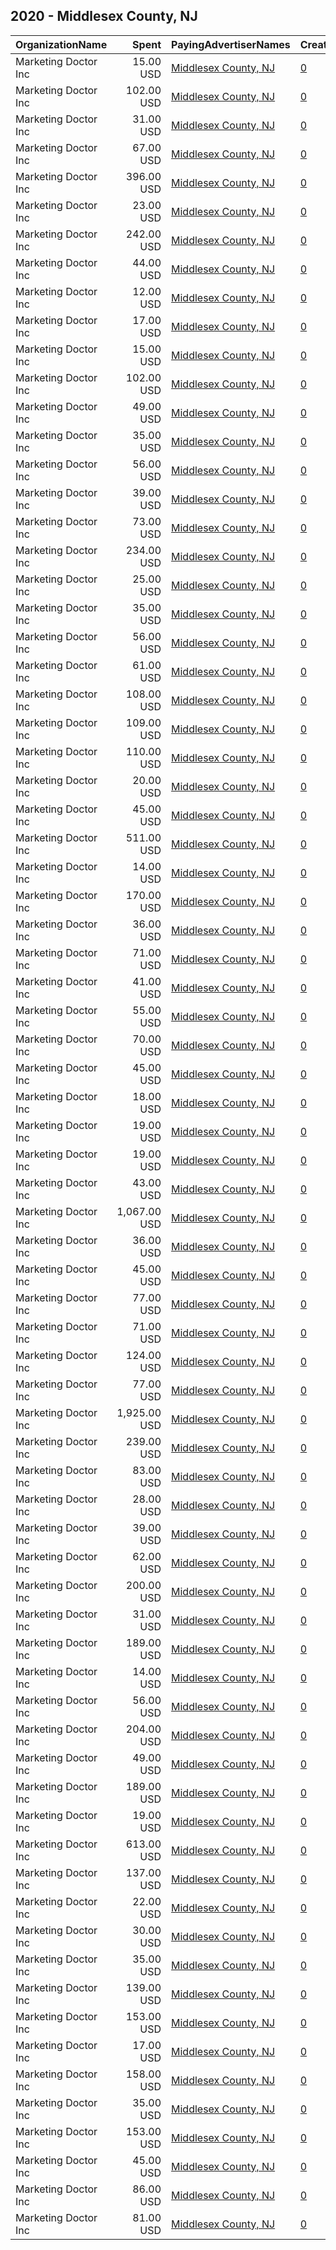## 2020 - Middlesex County, NJ 
|OrganizationName|Spent|PayingAdvertiserNames|CreativeUrls|Impressions|Genders|AgeBrackets|CountryCodes|BillingAddresses|CandidateBallotInformation|
|:---|---:|:---|:---|---:|:---|:---|:---|:---|:---|
|Marketing Doctor Inc|15.00 USD|[Middlesex County, NJ](2020/Middlesex_County,_NJ.md)|[0](https://www.snap.com/political-ads/asset/f0ab23c84498b5e97c855f830a897f09e28ee0a196800e32adc05a03603884b4?mediaType=mp4)|2,896||18+|united states|"55 Damon Rd Suite 1,Northampton,01060,US"|Vote 2020|
|Marketing Doctor Inc|102.00 USD|[Middlesex County, NJ](2020/Middlesex_County,_NJ.md)|[0](https://www.snap.com/political-ads/asset/6b7446f62b3c429a676a5506d0693c1503abfabd01237b71ec56221f17575132?mediaType=png)|18,196||18+|united states|"55 Damon Rd Suite 1,Northampton,01060,US"|Vote 2020|
|Marketing Doctor Inc|31.00 USD|[Middlesex County, NJ](2020/Middlesex_County,_NJ.md)|[0](https://www.snap.com/political-ads/asset/9acc6f3864b316fa6b12fdf63300aa3c7a25e4a751ee08506ae06efc1a9803c5?mediaType=jpg)|6,099||18+|united states|"55 Damon Rd Suite 1,Northampton,01060,US"|Vote 2020|
|Marketing Doctor Inc|67.00 USD|[Middlesex County, NJ](2020/Middlesex_County,_NJ.md)|[0](https://www.snap.com/political-ads/asset/6cca3de0ae68ba3cad00a310caf9023010fb76361f82429bde8ed001b47babc4?mediaType=mp4)|14,231||18+|united states|"55 Damon Rd Suite 1,Northampton,01060,US"|Vote 2020|
|Marketing Doctor Inc|396.00 USD|[Middlesex County, NJ](2020/Middlesex_County,_NJ.md)|[0](https://www.snap.com/political-ads/asset/939c3fcbab9dc68afa3b04dfb05f5eba6dbc96931df9c52622ae5cbe83c74dcf?mediaType=jpg)|151,285||18+|united states|"55 Damon Rd Suite 1,Northampton,01060,US"|Vote 2020|
|Marketing Doctor Inc|23.00 USD|[Middlesex County, NJ](2020/Middlesex_County,_NJ.md)|[0](https://www.snap.com/political-ads/asset/46a93bc56eb23ea157ac1174f85b26a25c326c4f365589dcd7a7105bc1d4611f?mediaType=png)|2,761||18+|united states|"55 Damon Rd Suite 1,Northampton,01060,US"|Vote 2020|
|Marketing Doctor Inc|242.00 USD|[Middlesex County, NJ](2020/Middlesex_County,_NJ.md)|[0](https://www.snap.com/political-ads/asset/37c061bab196873e335cc260d8f3d93cef4de739e0739f9a121b067368ff9baa?mediaType=jpg)|48,887||18+|united states|"55 Damon Rd Suite 1,Northampton,01060,US"|Vote 2020|
|Marketing Doctor Inc|44.00 USD|[Middlesex County, NJ](2020/Middlesex_County,_NJ.md)|[0](https://www.snap.com/political-ads/asset/917445545382e3d2783ffd846371b1cb2105a26f26308d9de6fbceb88ef612c6?mediaType=jpg)|5,223||18+|united states|"55 Damon Rd Suite 1,Northampton,01060,US"|Vote 2020|
|Marketing Doctor Inc|12.00 USD|[Middlesex County, NJ](2020/Middlesex_County,_NJ.md)|[0](https://www.snap.com/political-ads/asset/35d967ab589b59f233c7ecf8e5bf4823961e5ab5f6e13796f09eb3f12b21c89b?mediaType=jpg)|2,753||18+|united states|"55 Damon Rd Suite 1,Northampton,01060,US"|Vote 2020|
|Marketing Doctor Inc|17.00 USD|[Middlesex County, NJ](2020/Middlesex_County,_NJ.md)|[0](https://www.snap.com/political-ads/asset/cf5e6ddee6f3e21397a1450db53f981d6c236886691b33c8e279dac81ce01b2d?mediaType=jpg)|3,973||18+|united states|"55 Damon Rd Suite 1,Northampton,01060,US"|Vote 2020|
|Marketing Doctor Inc|15.00 USD|[Middlesex County, NJ](2020/Middlesex_County,_NJ.md)|[0](https://www.snap.com/political-ads/asset/e6e2087b2928b52c45e3cd0f8f34bbed131a21925a7042a4b4a4a263e899b58b?mediaType=png)|1,831||18+|united states|"55 Damon Rd Suite 1,Northampton,01060,US"|Vote 2020|
|Marketing Doctor Inc|102.00 USD|[Middlesex County, NJ](2020/Middlesex_County,_NJ.md)|[0](https://www.snap.com/political-ads/asset/3ee036e91939ca0bb66136aab7bf18b8e4bf57e25162e6f4c35df49eddbccdeb?mediaType=jpg)|20,585||18+|united states|"55 Damon Rd Suite 1,Northampton,01060,US"|Vote 2020|
|Marketing Doctor Inc|49.00 USD|[Middlesex County, NJ](2020/Middlesex_County,_NJ.md)|[0](https://www.snap.com/political-ads/asset/d54dc29f13ce084535465a65e0120bde6aa3cf3d79c6552cf2dbec7278ae4d32?mediaType=png)|8,165||18+|united states|"55 Damon Rd Suite 1,Northampton,01060,US"|Vote 2020|
|Marketing Doctor Inc|35.00 USD|[Middlesex County, NJ](2020/Middlesex_County,_NJ.md)|[0](https://www.snap.com/political-ads/asset/917445545382e3d2783ffd846371b1cb2105a26f26308d9de6fbceb88ef612c6?mediaType=jpg)|5,021||18+|united states|"55 Damon Rd Suite 1,Northampton,01060,US"|Vote 2020|
|Marketing Doctor Inc|56.00 USD|[Middlesex County, NJ](2020/Middlesex_County,_NJ.md)|[0](https://www.snap.com/political-ads/asset/fcbff287783b72b1f62f6df8777e51af91925c26614f59167ff82bf22ca2b33c?mediaType=png)|9,457||18+|united states|"55 Damon Rd Suite 1,Northampton,01060,US"|Vote 2020|
|Marketing Doctor Inc|39.00 USD|[Middlesex County, NJ](2020/Middlesex_County,_NJ.md)|[0](https://www.snap.com/political-ads/asset/26d2589835fc1d89b007e423bd339bfb6c3002aa3f286c3437dae15e7e608ba9?mediaType=jpg)|4,530||18+|united states|"55 Damon Rd Suite 1,Northampton,01060,US"|Vote 2020|
|Marketing Doctor Inc|73.00 USD|[Middlesex County, NJ](2020/Middlesex_County,_NJ.md)|[0](https://www.snap.com/political-ads/asset/40aa7ef1639cf79dfc01df4307b557401ee3a870cd43b40a13cfdfa99c9de748?mediaType=jpg)|8,452||18+|united states|"55 Damon Rd Suite 1,Northampton,01060,US"|Vote 2020|
|Marketing Doctor Inc|234.00 USD|[Middlesex County, NJ](2020/Middlesex_County,_NJ.md)|[0](https://www.snap.com/political-ads/asset/6cca3de0ae68ba3cad00a310caf9023010fb76361f82429bde8ed001b47babc4?mediaType=mp4)|56,048||18+|united states|"55 Damon Rd Suite 1,Northampton,01060,US"|Vote 2020|
|Marketing Doctor Inc|25.00 USD|[Middlesex County, NJ](2020/Middlesex_County,_NJ.md)|[0](https://www.snap.com/political-ads/asset/35d967ab589b59f233c7ecf8e5bf4823961e5ab5f6e13796f09eb3f12b21c89b?mediaType=jpg)|5,231||18+|united states|"55 Damon Rd Suite 1,Northampton,01060,US"|Vote 2020|
|Marketing Doctor Inc|35.00 USD|[Middlesex County, NJ](2020/Middlesex_County,_NJ.md)|[0](https://www.snap.com/political-ads/asset/e6e2087b2928b52c45e3cd0f8f34bbed131a21925a7042a4b4a4a263e899b58b?mediaType=png)|4,153||18+|united states|"55 Damon Rd Suite 1,Northampton,01060,US"|Vote 2020|
|Marketing Doctor Inc|56.00 USD|[Middlesex County, NJ](2020/Middlesex_County,_NJ.md)|[0](https://www.snap.com/political-ads/asset/b850e23299caaac58e17d63b38fdf2f3fd0c423f2f0102c7b0e78fab37f24bd8?mediaType=jpg)|12,911||18+|united states|"55 Damon Rd Suite 1,Northampton,01060,US"|Vote 2020|
|Marketing Doctor Inc|61.00 USD|[Middlesex County, NJ](2020/Middlesex_County,_NJ.md)|[0](https://www.snap.com/political-ads/asset/40aa7ef1639cf79dfc01df4307b557401ee3a870cd43b40a13cfdfa99c9de748?mediaType=jpg)|6,545||18+|united states|"55 Damon Rd Suite 1,Northampton,01060,US"|Vote 2020|
|Marketing Doctor Inc|108.00 USD|[Middlesex County, NJ](2020/Middlesex_County,_NJ.md)|[0](https://www.snap.com/political-ads/asset/9acc6f3864b316fa6b12fdf63300aa3c7a25e4a751ee08506ae06efc1a9803c5?mediaType=jpg)|22,916||18+|united states|"55 Damon Rd Suite 1,Northampton,01060,US"|Vote 2020|
|Marketing Doctor Inc|109.00 USD|[Middlesex County, NJ](2020/Middlesex_County,_NJ.md)|[0](https://www.snap.com/political-ads/asset/2f58f723e902f32abc12ad2844dc46d8683df81f292b6433ba21c7724623a261?mediaType=jpg)|21,105||18+|united states|"55 Damon Rd Suite 1,Northampton,01060,US"|Vote 2020|
|Marketing Doctor Inc|110.00 USD|[Middlesex County, NJ](2020/Middlesex_County,_NJ.md)|[0](https://www.snap.com/political-ads/asset/85ae3bceeb904865582a4aa8ed9939959784ac1551889a1f36a4080afc60933c?mediaType=mp4)|21,185||18+|united states|"55 Damon Rd Suite 1,Northampton,01060,US"|Vote 2020|
|Marketing Doctor Inc|20.00 USD|[Middlesex County, NJ](2020/Middlesex_County,_NJ.md)|[0](https://www.snap.com/political-ads/asset/a050944a6d0c2c3d8bdb9fa4377a0064ebc295a661c5ebee47d1fadf395eefa2?mediaType=jpg)|4,985||18+|united states|"55 Damon Rd Suite 1,Northampton,01060,US"|Vote 2020|
|Marketing Doctor Inc|45.00 USD|[Middlesex County, NJ](2020/Middlesex_County,_NJ.md)|[0](https://www.snap.com/political-ads/asset/85dbdf4b8048179448909555faa326605c58b84dade3da68145c2d7f81fc8ad1?mediaType=jpg)|8,198||18+|united states|"55 Damon Rd Suite 1,Northampton,01060,US"|Vote 2020|
|Marketing Doctor Inc|511.00 USD|[Middlesex County, NJ](2020/Middlesex_County,_NJ.md)|[0](https://www.snap.com/political-ads/asset/20a697716e441a9def7077515b08732dcc3ece1df0fdf77617c2f72bde858053?mediaType=jpg)|191,645||18+|united states|"55 Damon Rd Suite 1,Northampton,01060,US"|Vote 2020|
|Marketing Doctor Inc|14.00 USD|[Middlesex County, NJ](2020/Middlesex_County,_NJ.md)|[0](https://www.snap.com/political-ads/asset/a050944a6d0c2c3d8bdb9fa4377a0064ebc295a661c5ebee47d1fadf395eefa2?mediaType=jpg)|3,635||18+|united states|"55 Damon Rd Suite 1,Northampton,01060,US"|Vote 2020|
|Marketing Doctor Inc|170.00 USD|[Middlesex County, NJ](2020/Middlesex_County,_NJ.md)|[0](https://www.snap.com/political-ads/asset/05117e867cddef03bc57d80229ee139f4864dceec286370544808fad6ac99095?mediaType=mp4)|34,609||18+|united states|"55 Damon Rd Suite 1,Northampton,01060,US"|Vote 2020|
|Marketing Doctor Inc|36.00 USD|[Middlesex County, NJ](2020/Middlesex_County,_NJ.md)|[0](https://www.snap.com/political-ads/asset/b9290f1ff97a5d5733dee30505d1f01dfd2b6b97053e5e1f6b8dacd9bec2a1c3?mediaType=png)|5,018||18+|united states|"55 Damon Rd Suite 1,Northampton,01060,US"|Vote 2020|
|Marketing Doctor Inc|71.00 USD|[Middlesex County, NJ](2020/Middlesex_County,_NJ.md)|[0](https://www.snap.com/political-ads/asset/b9290f1ff97a5d5733dee30505d1f01dfd2b6b97053e5e1f6b8dacd9bec2a1c3?mediaType=png)|8,906||18+|united states|"55 Damon Rd Suite 1,Northampton,01060,US"|Vote 2020|
|Marketing Doctor Inc|41.00 USD|[Middlesex County, NJ](2020/Middlesex_County,_NJ.md)|[0](https://www.snap.com/political-ads/asset/aecfc6ebb5ef23c674386c8f9da8a4bce7cda4cdf80800ce92fdfd677f0833a0?mediaType=jpg)|5,088||18+|united states|"55 Damon Rd Suite 1,Northampton,01060,US"|Vote 2020|
|Marketing Doctor Inc|55.00 USD|[Middlesex County, NJ](2020/Middlesex_County,_NJ.md)|[0](https://www.snap.com/political-ads/asset/d54dc29f13ce084535465a65e0120bde6aa3cf3d79c6552cf2dbec7278ae4d32?mediaType=png)|9,950||18+|united states|"55 Damon Rd Suite 1,Northampton,01060,US"|Vote 2020|
|Marketing Doctor Inc|70.00 USD|[Middlesex County, NJ](2020/Middlesex_County,_NJ.md)|[0](https://www.snap.com/political-ads/asset/b850e23299caaac58e17d63b38fdf2f3fd0c423f2f0102c7b0e78fab37f24bd8?mediaType=jpg)|14,269||18+|united states|"55 Damon Rd Suite 1,Northampton,01060,US"|Vote 2020|
|Marketing Doctor Inc|45.00 USD|[Middlesex County, NJ](2020/Middlesex_County,_NJ.md)|[0](https://www.snap.com/political-ads/asset/9acc6f3864b316fa6b12fdf63300aa3c7a25e4a751ee08506ae06efc1a9803c5?mediaType=jpg)|9,478||18+|united states|"55 Damon Rd Suite 1,Northampton,01060,US"|Vote 2020|
|Marketing Doctor Inc|18.00 USD|[Middlesex County, NJ](2020/Middlesex_County,_NJ.md)|[0](https://www.snap.com/political-ads/asset/35d967ab589b59f233c7ecf8e5bf4823961e5ab5f6e13796f09eb3f12b21c89b?mediaType=jpg)|4,142||18+|united states|"55 Damon Rd Suite 1,Northampton,01060,US"|Vote 2020|
|Marketing Doctor Inc|19.00 USD|[Middlesex County, NJ](2020/Middlesex_County,_NJ.md)|[0](https://www.snap.com/political-ads/asset/f0ab23c84498b5e97c855f830a897f09e28ee0a196800e32adc05a03603884b4?mediaType=mp4)|4,359||18+|united states|"55 Damon Rd Suite 1,Northampton,01060,US"|Vote 2020|
|Marketing Doctor Inc|19.00 USD|[Middlesex County, NJ](2020/Middlesex_County,_NJ.md)|[0](https://www.snap.com/political-ads/asset/46a93bc56eb23ea157ac1174f85b26a25c326c4f365589dcd7a7105bc1d4611f?mediaType=png)|2,346||18+|united states|"55 Damon Rd Suite 1,Northampton,01060,US"|Vote 2020|
|Marketing Doctor Inc|43.00 USD|[Middlesex County, NJ](2020/Middlesex_County,_NJ.md)|[0](https://www.snap.com/political-ads/asset/b58c772bfaf9d50351ef7f6b8ce18f1eb64c59030e6c0fa54f244eb90f2d2686?mediaType=png)|7,408||18+|united states|"55 Damon Rd Suite 1,Northampton,01060,US"|Vote 2020|
|Marketing Doctor Inc|1,067.00 USD|[Middlesex County, NJ](2020/Middlesex_County,_NJ.md)|[0](https://www.snap.com/political-ads/asset/c205a073835503d5a4d5e5f563714bd86e6425e3b005f8270174df1419f18ebc?mediaType=jpg)|410,196||18+|united states|"55 Damon Rd Suite 1,Northampton,01060,US"|Vote 2020|
|Marketing Doctor Inc|36.00 USD|[Middlesex County, NJ](2020/Middlesex_County,_NJ.md)|[0](https://www.snap.com/political-ads/asset/26d2589835fc1d89b007e423bd339bfb6c3002aa3f286c3437dae15e7e608ba9?mediaType=jpg)|3,735||18+|united states|"55 Damon Rd Suite 1,Northampton,01060,US"|Vote 2020|
|Marketing Doctor Inc|45.00 USD|[Middlesex County, NJ](2020/Middlesex_County,_NJ.md)|[0](https://www.snap.com/political-ads/asset/d54dc29f13ce084535465a65e0120bde6aa3cf3d79c6552cf2dbec7278ae4d32?mediaType=png)|8,679||18+|united states|"55 Damon Rd Suite 1,Northampton,01060,US"|Vote 2020|
|Marketing Doctor Inc|77.00 USD|[Middlesex County, NJ](2020/Middlesex_County,_NJ.md)|[0](https://www.snap.com/political-ads/asset/85dbdf4b8048179448909555faa326605c58b84dade3da68145c2d7f81fc8ad1?mediaType=jpg)|17,043||18+|united states|"55 Damon Rd Suite 1,Northampton,01060,US"|Vote 2020|
|Marketing Doctor Inc|71.00 USD|[Middlesex County, NJ](2020/Middlesex_County,_NJ.md)|[0](https://www.snap.com/political-ads/asset/46a93bc56eb23ea157ac1174f85b26a25c326c4f365589dcd7a7105bc1d4611f?mediaType=png)|8,346||18+|united states|"55 Damon Rd Suite 1,Northampton,01060,US"|Vote 2020|
|Marketing Doctor Inc|124.00 USD|[Middlesex County, NJ](2020/Middlesex_County,_NJ.md)|[0](https://www.snap.com/political-ads/asset/6cca3de0ae68ba3cad00a310caf9023010fb76361f82429bde8ed001b47babc4?mediaType=mp4)|28,470||18+|united states|"55 Damon Rd Suite 1,Northampton,01060,US"|Vote 2020|
|Marketing Doctor Inc|77.00 USD|[Middlesex County, NJ](2020/Middlesex_County,_NJ.md)|[0](https://www.snap.com/political-ads/asset/6b7d7716a2d0473f6aceb3a00001acc38d0186c5d038399cd2b0409757945718?mediaType=mp4)|9,223||18+|united states|"55 Damon Rd Suite 1,Northampton,01060,US"|Vote 2020|
|Marketing Doctor Inc|1,925.00 USD|[Middlesex County, NJ](2020/Middlesex_County,_NJ.md)|[0](https://www.snap.com/political-ads/asset/ee440d13f5ac60f90356e63aa4683c62e44d75417719b38a07b38b4faf5b5bab?mediaType=jpg)|728,153||18+|united states|"55 Damon Rd Suite 1,Northampton,01060,US"|Vote 2020|
|Marketing Doctor Inc|239.00 USD|[Middlesex County, NJ](2020/Middlesex_County,_NJ.md)|[0](https://www.snap.com/political-ads/asset/cf14c9164de221dca4f8e118ba1ea090716a3adc7e3ab966e5b92890e4cd2e44?mediaType=mp4)|50,583||18+|united states|"55 Damon Rd Suite 1,Northampton,01060,US"|Vote 2020|
|Marketing Doctor Inc|83.00 USD|[Middlesex County, NJ](2020/Middlesex_County,_NJ.md)|[0](https://www.snap.com/political-ads/asset/37c061bab196873e335cc260d8f3d93cef4de739e0739f9a121b067368ff9baa?mediaType=jpg)|14,968||18+|united states|"55 Damon Rd Suite 1,Northampton,01060,US"|Vote 2020|
|Marketing Doctor Inc|28.00 USD|[Middlesex County, NJ](2020/Middlesex_County,_NJ.md)|[0](https://www.snap.com/political-ads/asset/85dbdf4b8048179448909555faa326605c58b84dade3da68145c2d7f81fc8ad1?mediaType=jpg)|5,659||18+|united states|"55 Damon Rd Suite 1,Northampton,01060,US"|Vote 2020|
|Marketing Doctor Inc|39.00 USD|[Middlesex County, NJ](2020/Middlesex_County,_NJ.md)|[0](https://www.snap.com/political-ads/asset/cf5e6ddee6f3e21397a1450db53f981d6c236886691b33c8e279dac81ce01b2d?mediaType=jpg)|8,432||18+|united states|"55 Damon Rd Suite 1,Northampton,01060,US"|Vote 2020|
|Marketing Doctor Inc|62.00 USD|[Middlesex County, NJ](2020/Middlesex_County,_NJ.md)|[0](https://www.snap.com/political-ads/asset/825b5f086f992a3f60f415de950f39464daaebe03852d841b67525cf9757a2d0?mediaType=jpg)|7,507||18+|united states|"55 Damon Rd Suite 1,Northampton,01060,US"|Vote 2020|
|Marketing Doctor Inc|200.00 USD|[Middlesex County, NJ](2020/Middlesex_County,_NJ.md)|[0](https://www.snap.com/political-ads/asset/308c1ee47cb06298adb5659b1dc2ffe45c64a7eeabbf9541f17172067889be86?mediaType=mp4)|38,074||18+|united states|"55 Damon Rd Suite 1,Northampton,01060,US"|Vote 2020|
|Marketing Doctor Inc|31.00 USD|[Middlesex County, NJ](2020/Middlesex_County,_NJ.md)|[0](https://www.snap.com/political-ads/asset/e6e2087b2928b52c45e3cd0f8f34bbed131a21925a7042a4b4a4a263e899b58b?mediaType=png)|3,201||18+|united states|"55 Damon Rd Suite 1,Northampton,01060,US"|Vote 2020|
|Marketing Doctor Inc|189.00 USD|[Middlesex County, NJ](2020/Middlesex_County,_NJ.md)|[0](https://www.snap.com/political-ads/asset/40aa7ef1639cf79dfc01df4307b557401ee3a870cd43b40a13cfdfa99c9de748?mediaType=jpg)|39,892||18+|united states|"55 Damon Rd Suite 1,Northampton,01060,US"|Vote 2020|
|Marketing Doctor Inc|14.00 USD|[Middlesex County, NJ](2020/Middlesex_County,_NJ.md)|[0](https://www.snap.com/political-ads/asset/cf5e6ddee6f3e21397a1450db53f981d6c236886691b33c8e279dac81ce01b2d?mediaType=jpg)|3,188||18+|united states|"55 Damon Rd Suite 1,Northampton,01060,US"|Vote 2020|
|Marketing Doctor Inc|56.00 USD|[Middlesex County, NJ](2020/Middlesex_County,_NJ.md)|[0](https://www.snap.com/political-ads/asset/2f58f723e902f32abc12ad2844dc46d8683df81f292b6433ba21c7724623a261?mediaType=jpg)|11,697||18+|united states|"55 Damon Rd Suite 1,Northampton,01060,US"|Vote 2020|
|Marketing Doctor Inc|204.00 USD|[Middlesex County, NJ](2020/Middlesex_County,_NJ.md)|[0](https://www.snap.com/political-ads/asset/3ee036e91939ca0bb66136aab7bf18b8e4bf57e25162e6f4c35df49eddbccdeb?mediaType=jpg)|39,963||18+|united states|"55 Damon Rd Suite 1,Northampton,01060,US"|Vote 2020|
|Marketing Doctor Inc|49.00 USD|[Middlesex County, NJ](2020/Middlesex_County,_NJ.md)|[0](https://www.snap.com/political-ads/asset/2f58f723e902f32abc12ad2844dc46d8683df81f292b6433ba21c7724623a261?mediaType=jpg)|12,491||18+|united states|"55 Damon Rd Suite 1,Northampton,01060,US"|Vote 2020|
|Marketing Doctor Inc|189.00 USD|[Middlesex County, NJ](2020/Middlesex_County,_NJ.md)|[0](https://www.snap.com/political-ads/asset/825b5f086f992a3f60f415de950f39464daaebe03852d841b67525cf9757a2d0?mediaType=jpg)|40,059||18+|united states|"55 Damon Rd Suite 1,Northampton,01060,US"|Vote 2020|
|Marketing Doctor Inc|19.00 USD|[Middlesex County, NJ](2020/Middlesex_County,_NJ.md)|[0](https://www.snap.com/political-ads/asset/46a93bc56eb23ea157ac1174f85b26a25c326c4f365589dcd7a7105bc1d4611f?mediaType=png)|2,303||18+|united states|"55 Damon Rd Suite 1,Northampton,01060,US"|Vote 2020|
|Marketing Doctor Inc|613.00 USD|[Middlesex County, NJ](2020/Middlesex_County,_NJ.md)|[0](https://www.snap.com/political-ads/asset/d415413f82d27baea5281418f1c17d369ceec68ed698100a143af1e63d00e0eb?mediaType=jpg)|248,613||18+|united states|"55 Damon Rd Suite 1,Northampton,01060,US"|Vote 2020|
|Marketing Doctor Inc|137.00 USD|[Middlesex County, NJ](2020/Middlesex_County,_NJ.md)|[0](https://www.snap.com/political-ads/asset/6d536cad6f36e360111afee8df09089c25095311b964694d7cf9533628cb14dc?mediaType=jpg)|26,751||18+|united states|"55 Damon Rd Suite 1,Northampton,01060,US"|Vote 2020|
|Marketing Doctor Inc|22.00 USD|[Middlesex County, NJ](2020/Middlesex_County,_NJ.md)|[0](https://www.snap.com/political-ads/asset/b9290f1ff97a5d5733dee30505d1f01dfd2b6b97053e5e1f6b8dacd9bec2a1c3?mediaType=png)|3,091||18+|united states|"55 Damon Rd Suite 1,Northampton,01060,US"|Vote 2020|
|Marketing Doctor Inc|30.00 USD|[Middlesex County, NJ](2020/Middlesex_County,_NJ.md)|[0](https://www.snap.com/political-ads/asset/26d2589835fc1d89b007e423bd339bfb6c3002aa3f286c3437dae15e7e608ba9?mediaType=jpg)|3,615||18+|united states|"55 Damon Rd Suite 1,Northampton,01060,US"|Vote 2020|
|Marketing Doctor Inc|35.00 USD|[Middlesex County, NJ](2020/Middlesex_County,_NJ.md)|[0](https://www.snap.com/political-ads/asset/b850e23299caaac58e17d63b38fdf2f3fd0c423f2f0102c7b0e78fab37f24bd8?mediaType=jpg)|7,028||18+|united states|"55 Damon Rd Suite 1,Northampton,01060,US"|Vote 2020|
|Marketing Doctor Inc|139.00 USD|[Middlesex County, NJ](2020/Middlesex_County,_NJ.md)|[0](https://www.snap.com/political-ads/asset/6b7d7716a2d0473f6aceb3a00001acc38d0186c5d038399cd2b0409757945718?mediaType=mp4)|17,062||18+|united states|"55 Damon Rd Suite 1,Northampton,01060,US"|Vote 2020|
|Marketing Doctor Inc|153.00 USD|[Middlesex County, NJ](2020/Middlesex_County,_NJ.md)|[0](https://www.snap.com/political-ads/asset/cf14c9164de221dca4f8e118ba1ea090716a3adc7e3ab966e5b92890e4cd2e44?mediaType=mp4)|30,861||18+|united states|"55 Damon Rd Suite 1,Northampton,01060,US"|Vote 2020|
|Marketing Doctor Inc|17.00 USD|[Middlesex County, NJ](2020/Middlesex_County,_NJ.md)|[0](https://www.snap.com/political-ads/asset/f0ab23c84498b5e97c855f830a897f09e28ee0a196800e32adc05a03603884b4?mediaType=mp4)|3,823||18+|united states|"55 Damon Rd Suite 1,Northampton,01060,US"|Vote 2020|
|Marketing Doctor Inc|158.00 USD|[Middlesex County, NJ](2020/Middlesex_County,_NJ.md)|[0](https://www.snap.com/political-ads/asset/6d536cad6f36e360111afee8df09089c25095311b964694d7cf9533628cb14dc?mediaType=jpg)|34,107||18+|united states|"55 Damon Rd Suite 1,Northampton,01060,US"|Vote 2020|
|Marketing Doctor Inc|35.00 USD|[Middlesex County, NJ](2020/Middlesex_County,_NJ.md)|[0](https://www.snap.com/political-ads/asset/a050944a6d0c2c3d8bdb9fa4377a0064ebc295a661c5ebee47d1fadf395eefa2?mediaType=jpg)|8,583||18+|united states|"55 Damon Rd Suite 1,Northampton,01060,US"|Vote 2020|
|Marketing Doctor Inc|153.00 USD|[Middlesex County, NJ](2020/Middlesex_County,_NJ.md)|[0](https://www.snap.com/political-ads/asset/825b5f086f992a3f60f415de950f39464daaebe03852d841b67525cf9757a2d0?mediaType=jpg)|34,267||18+|united states|"55 Damon Rd Suite 1,Northampton,01060,US"|Vote 2020|
|Marketing Doctor Inc|45.00 USD|[Middlesex County, NJ](2020/Middlesex_County,_NJ.md)|[0](https://www.snap.com/political-ads/asset/917445545382e3d2783ffd846371b1cb2105a26f26308d9de6fbceb88ef612c6?mediaType=jpg)|4,717||18+|united states|"55 Damon Rd Suite 1,Northampton,01060,US"|Vote 2020|
|Marketing Doctor Inc|86.00 USD|[Middlesex County, NJ](2020/Middlesex_County,_NJ.md)|[0](https://www.snap.com/political-ads/asset/40aa7ef1639cf79dfc01df4307b557401ee3a870cd43b40a13cfdfa99c9de748?mediaType=jpg)|19,000||18+|united states|"55 Damon Rd Suite 1,Northampton,01060,US"|Vote 2020|
|Marketing Doctor Inc|81.00 USD|[Middlesex County, NJ](2020/Middlesex_County,_NJ.md)|[0](https://www.snap.com/political-ads/asset/825b5f086f992a3f60f415de950f39464daaebe03852d841b67525cf9757a2d0?mediaType=jpg)|10,880||18+|united states|"55 Damon Rd Suite 1,Northampton,01060,US"|Vote 2020|
